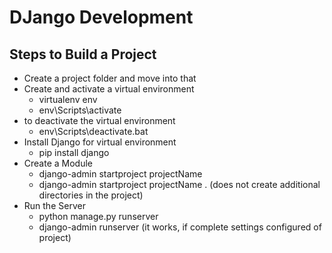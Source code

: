 <h1>DJango Development</h1>


Steps to Build a Project
-------------------
  <ul>
    <li>
      Create a project folder and move into that
    </li>
    <li>
      Create and activate a virtual environment
	        <ul><li>virtualenv env</li></ul>
          <ul><li>env\Scripts\activate</li></ul>
    </li>
    <li>
      to deactivate the virtual environment
	        <ul><li>env\Scripts\deactivate.bat</li></ul>
    </li>
    <li>
      Install Django for virtual environment
	        <ul><li>pip install django</li></ul>
    </li>
    <li>
      Create a Module
	        <ul><li>django-admin startproject projectName</li></ul>
          <ul><li>django-admin startproject projectName . (does not create additional directories in the project)</li></ul>
    </li>
     <li>
      Run the Server
	        <ul><li>python manage.py runserver</li></ul>
          <ul><li>django-admin runserver (it works, if complete settings configured of project)</li></ul>
    </li>

    
    
  </ul>

